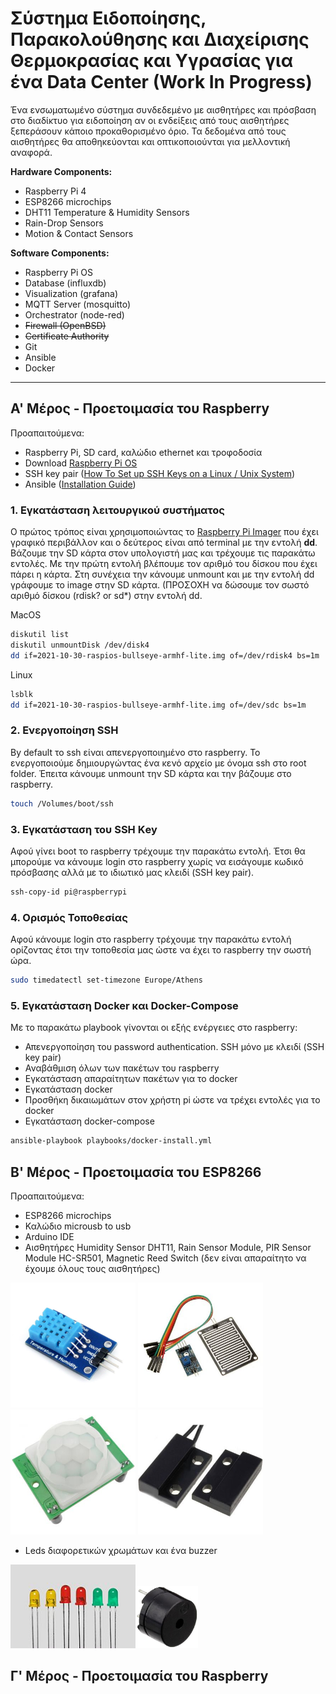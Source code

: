 # Σύστημα Ειδοποίησης, Παρακολούθησης και Διαχείρισης Θερμοκρασίας και Υγρασίας για ένα Data Center (Work In Progress)

Ένα ενσωματωμένο σύστημα συνδεδεμένο με αισθητήρες και πρόσβαση στο διαδίκτυο για ειδοποίηση αν οι ενδείξεις από τους αισθητήρες ξεπεράσουν κάποιο προκαθορισμένο όριο. Τα δεδομένα από τους αισθητήρες θα αποθηκεύονται και οπτικοποιούνται για μελλοντική αναφορά.

**Hardware Components:**

- Raspberry Pi 4
- ESP8266 microchips
- DHT11 Temperature & Humidity Sensors
- Rain-Drop Sensors
- Motion & Contact Sensors

**Software Components:**

- Raspberry Pi OS
- Database (influxdb)
- Visualization (grafana)
- MQTT Server (mosquitto)
- Orchestrator (node-red)
- ~~Firewall (OpenBSD)~~
- ~~Certificate Authority~~
- Git
- Ansible
- Docker

--- 
## Α' Μέρος - Προετοιμασία του Raspberry 

Προαπαιτούμενα: 

- Raspberry Pi, SD card, καλώδιο ethernet και τροφοδοσία
- Download [Raspberry Pi OS](https://www.raspberrypi.com/software/)
- SSH key pair ([How To Set up SSH Keys on a Linux / Unix System](https://www.cyberciti.biz/faq/how-to-set-up-ssh-keys-on-linux-unix/)) 
- Ansible ([Installation Guide](https://docs.ansible.com/ansible/latest/installation_guide/index.html#installation-guide))

### 1. Εγκατάσταση λειτουργικού συστήματος

Ο πρώτος τρόπος είναι χρησιμοποιώντας το [Raspberry Pi Imager](https://www.raspberrypi.com/software/) που έχει γραφικό περιβάλλον και ο δεύτερος είναι από terminal με την εντολή **dd**. Βάζουμε την SD κάρτα στον υπολογιστή μας και τρέχουμε τις παρακάτω εντολές. Με την πρώτη εντολή βλέπουμε τον αριθμό του δίσκου που έχει πάρει η κάρτα. Στη συνέχεια την κάνουμε unmount και με την εντολή dd γράφουμε το image στην SD κάρτα. (ΠΡΟΣΟΧΗ να δώσουμε τον σωστό αριθμό δίσκου (rdisk? or sd*) στην εντολή dd. 

MacOS
```bash
diskutil list
diskutil unmountDisk /dev/disk4
dd if=2021-10-30-raspios-bullseye-armhf-lite.img of=/dev/rdisk4 bs=1m
```

Linux
```bash
lsblk
dd if=2021-10-30-raspios-bullseye-armhf-lite.img of=/dev/sdc bs=1m
```

### 2. Ενεργοποίηση SSH

By default το ssh είναι απενεργοποιημένο στο raspberry. Το ενεργοποιούμε δημιουργώντας ένα κενό αρχείο με όνομα ssh στο root folder. Έπειτα κάνουμε unmount την SD κάρτα και την βάζουμε στο raspberry.  

```bash
touch /Volumes/boot/ssh
```

### 3. Εγκατάσταση του SSH Κey 

Αφού γίνει boot το raspberry τρέχουμε την παρακάτω εντολή. Έτσι θα μπορούμε να κάνουμε login στο raspberry χωρίς να εισάγουμε κωδικό πρόσβασης αλλά με το ιδιωτικό μας κλειδί (SSH key pair). 

```bash
ssh-copy-id pi@raspberrypi
```

### 4. Ορισμός Τοποθεσίας

Αφού κάνουμε login στο raspberry τρέχουμε την παρακάτω εντολή ορίζοντας έτσι την τοποθεσία μας ώστε να έχει το raspberry την σωστή ώρα. 

```bash
sudo timedatectl set-timezone Europe/Athens
```

### 5. Εγκατάσταση Docker και Docker-Compose


Με το παρακάτω playbook γίνονται οι εξής ενέργειες στο raspberry:

* Απενεργοποίηση του password authentication. SSH μόνο με κλειδί (SSH key pair)
* Αναβάθμιση όλων των πακέτων του raspberry
* Εγκατάσταση απαραίτητων πακέτων για το docker
* Εγκατάσταση docker 
* Προσθήκη δικαιωμάτων στον χρήστη pi ώστε να τρέχει εντολές για το docker
* Εγκατάσταση docker-compose

```bash
ansible-playbook playbooks/docker-install.yml
```


## Β' Μέρος - Προετοιμασία του ESP8266 

Προαπαιτούμενα: 

- ESP8266 microchips
- Καλώδιο microusb to usb
- Arduino IDE
- Αισθητήρες Humidity Sensor DHT11, Rain Sensor Module, PIR Sensor Module HC-SR501, Magnetic Reed Switch (δεν είναι απαραίτητο να έχουμε όλους τους αισθητήρες)

<img src="images/DHT_Sensor.jpeg" width=200> <img src="images/Rain_Sensor.jpg" width=200> <img src="images/PIR_Sensor.jpg" width=200> <img src="images/Reed_Switch.jpeg" width=200>

- Leds διαφορετικών χρωμάτων και ένα buzzer

<img src="images/LEDs.jpg" width=200><img src="images/buzzer.jpg" width=100>

## Γ' Μέρος - Προετοιμασία του Raspberry 